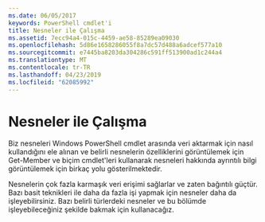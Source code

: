 ```yaml
---
ms.date: 06/05/2017
keywords: PowerShell cmdlet'i
title: Nesneler ile Çalışma
ms.assetid: 7ecc94a4-015c-4459-ae58-85289ea09030
ms.openlocfilehash: 5d86e1658286055f8a7dc57d488a6adcef577a10
ms.sourcegitcommit: e7445ba8203da304286c591ff513900ad1c244a4
ms.translationtype: MT
ms.contentlocale: tr-TR
ms.lasthandoff: 04/23/2019
ms.locfileid: "62085992"
---
```

# <a name="working-with-objects"></a>Nesneler ile Çalışma

Biz nesneleri Windows PowerShell cmdlet arasında veri aktarmak için nasıl kullandığını ele alınan ve belirli nesnelerin özelliklerini görüntülemek için Get-Member ve biçim cmdlet'leri kullanarak nesneleri hakkında ayrıntılı bilgi görüntülemek için birkaç yolu gösterilmektedir.

Nesnelerin çok fazla karmaşık veri erişimi sağlarlar ve zaten bağıntılı güçtür. Bazı basit teknikleri ile daha da fazla işi yapmak için nesneler daha da işleyebilirsiniz. Bazı belirli türlerdeki nesneler ve bu bölümde işleyebileceğiniz şekilde bakmak için kullanacağız.